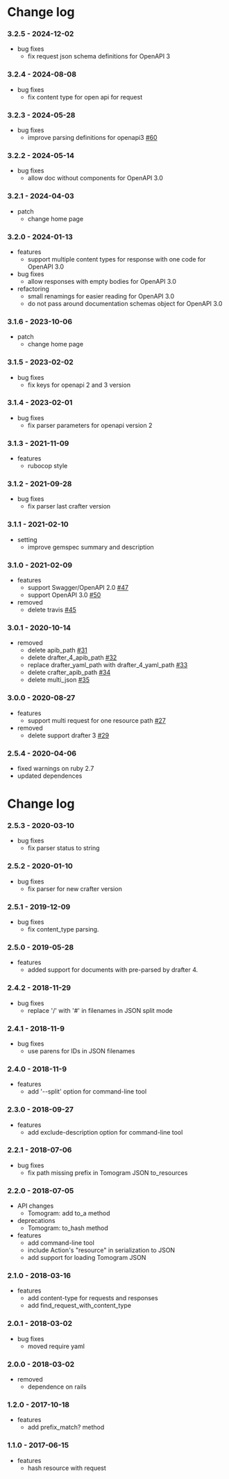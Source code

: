 # Change log

### 3.2.5 - 2024-12-02

* bug fixes
  * fix request json schema definitions for OpenAPI 3

### 3.2.4 - 2024-08-08

* bug fixes
  * fix content type for open api for request

### 3.2.3 - 2024-05-28

* bug fixes
  * improve parsing definitions for openapi3 [#60](https://github.com/funbox/tomograph/issues/60)

### 3.2.2 - 2024-05-14

* bug fixes
  * allow doc without components for OpenAPI 3.0

### 3.2.1 - 2024-04-03

* patch
  * change home page

### 3.2.0 - 2024-01-13

* features
  * support multiple content types for response with one code for OpenAPI 3.0
* bug fixes
  * allow responses with empty bodies for OpenAPI 3.0
* refactoring
  * small renamings for easier reading for OpenAPI 3.0
  * do not pass around documentation schemas object for OpenAPI 3.0

### 3.1.6 - 2023-10-06

* patch
  * change home page

### 3.1.5 - 2023-02-02

* bug fixes
  * fix keys for openapi 2 and 3 version

### 3.1.4 - 2023-02-01

* bug fixes
  * fix parser parameters for openapi version 2

### 3.1.3 - 2021-11-09

* features
  * rubocop style

### 3.1.2 - 2021-09-28

* bug fixes
  * fix parser last crafter version

### 3.1.1 - 2021-02-10

* setting
  * improve gemspec summary and description

### 3.1.0 - 2021-02-09

* features
  * support Swagger/OpenAPI 2.0 [#47](https://github.com/funbox/tomograph/issues/47)
  * support OpenAPI 3.0 [#50](https://github.com/funbox/tomograph/issues/50)
* removed
  * delete travis [#45](https://github.com/funbox/tomograph/issues/45)

### 3.0.1 - 2020-10-14

* removed
  * delete apib_path [#31](https://github.com/funbox/tomograph/issues/31)
  * delete drafter_4_apib_path [#32](https://github.com/funbox/tomograph/issues/32)
  * replace drafter_yaml_path with drafter_4_yaml_path [#33](https://github.com/funbox/tomograph/issues/33)
  * delete crafter_apib_path [#34](https://github.com/funbox/tomograph/issues/34)
  * delete multi_json [#35](https://github.com/funbox/tomograph/issues/35)

### 3.0.0 - 2020-08-27

* features
  * support multi request for one resource path [#27](https://github.com/funbox/tomograph/issues/27)
* removed
  * delete support drafter 3 [#29](https://github.com/funbox/tomograph/issues/29)

### 2.5.4 - 2020-04-06

* fixed warnings on ruby 2.7
* updated dependences

# Change log

### 2.5.3 - 2020-03-10

* bug fixes
  * fix parser status to string

### 2.5.2 - 2020-01-10

* bug fixes
  * fix parser for new crafter version

### 2.5.1 - 2019-12-09

* bug fixes
  * fix content_type parsing.

### 2.5.0 - 2019-05-28

* features
  * аdded support for documents with pre-parsed by drafter 4.

### 2.4.2 - 2018-11-29

* bug fixes
  * replace '/' with '#' in filenames in JSON split mode

### 2.4.1 - 2018-11-9

* bug fixes
  * use parens for IDs in JSON filenames

### 2.4.0 - 2018-11-9

* features
  * add '--split' option for command-line tool

### 2.3.0 - 2018-09-27

* features
  * add exclude-description option for command-line tool

### 2.2.1 - 2018-07-06

* bug fixes
  * fix path missing prefix in Tomogram JSON to_resources

### 2.2.0 - 2018-07-05

* API changes
  * Tomogram: add to_a method
* deprecations
  * Tomogram: to_hash method
* features
  * add command-line tool
  * include Action's "resource" in serialization to JSON
  * add support for loading Tomogram JSON

### 2.1.0 - 2018-03-16

* features
  * add content-type for requests and responses
  * add find_request_with_content_type

### 2.0.1 - 2018-03-02

* bug fixes
  * moved require yaml

### 2.0.0 - 2018-03-02

* removed
  * dependence on rails

### 1.2.0 - 2017-10-18

* features
  * add prefix_match? method

### 1.1.0 - 2017-06-15

* features
  * hash resource with request
